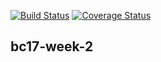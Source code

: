 [![Build Status](https://travis-ci.org/Kachulio1/bc17-week-2.svg?branch=dev)](https://travis-ci.org/Kachulio1/bc17-week-2)
[![Coverage Status](https://coveralls.io/repos/github/Kachulio1/bc17-week-2/badge.svg?branch=dev)](https://coveralls.io/github/Kachulio1/bc17-week-2?branch=dev)
## bc17-week-2
